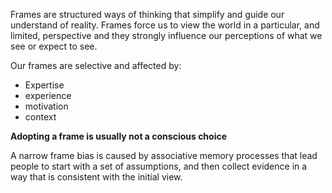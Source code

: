 Frames are structured ways of thinking that simplify and guide our understand of reality. Frames force us to view the world in a particular, and limited, perspective and they strongly influence our perceptions of what we see or expect to see.

Our frames are selective and affected by:
 - Expertise
 - experience
 - motivation
 - context

**Adopting a frame is usually not a conscious choice**

A narrow frame bias is caused by associative memory processes that lead people to start with a set of assumptions, and then collect evidence in a way that is consistent with the initial view.